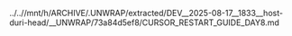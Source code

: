 ../..//mnt/h/ARCHIVE/.UNWRAP/extracted/DEV__2025-08-17__1833__host-duri-head/__UNWRAP/73a84d5ef8/CURSOR_RESTART_GUIDE_DAY8.md